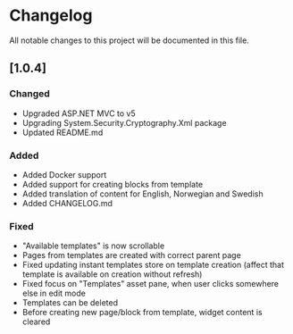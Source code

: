 # Changelog

All notable changes to this project will be documented in this file.

## [1.0.4]

### Changed

- Upgraded ASP.NET MVC to v5
- Upgrading System.Security.Cryptography.Xml package
- Updated README.md

### Added

- Added Docker support
- Added support for creating blocks from template
- Added translation of content for English, Norwegian and Swedish
- Added CHANGELOG.md

### Fixed

- "Available templates" is now scrollable
- Pages from templates are created with correct parent page
- Fixed updating instant templates store on template creation (affect that template is available on creation without refresh)
- Fixed focus on "Templates" asset pane, when user clicks somewhere else in edit mode
- Templates can be deleted
- Before creating new page/block from template, widget content is cleared
